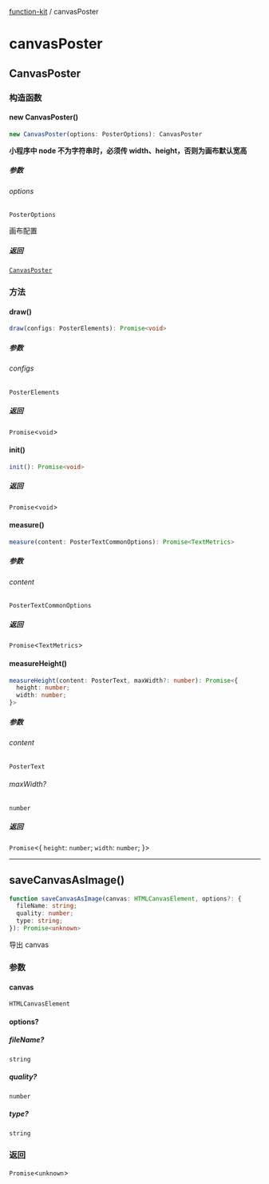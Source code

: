 [function-kit](index.md) / canvasPoster

# canvasPoster

## CanvasPoster

### 构造函数

#### new CanvasPoster()

```ts
new CanvasPoster(options: PosterOptions): CanvasPoster
```

**小程序中 node 不为字符串时，必须传 width、height，否则为画布默认宽高**

##### 参数

###### options

`PosterOptions`

画布配置

##### 返回

[`CanvasPoster`](#canvasposter)

### 方法

#### draw()

```ts
draw(configs: PosterElements): Promise<void>
```

##### 参数

###### configs

`PosterElements`

##### 返回

`Promise`\<`void`\>

#### init()

```ts
init(): Promise<void>
```

##### 返回

`Promise`\<`void`\>

#### measure()

```ts
measure(content: PosterTextCommonOptions): Promise<TextMetrics>
```

##### 参数

###### content

`PosterTextCommonOptions`

##### 返回

`Promise`\<`TextMetrics`\>

#### measureHeight()

```ts
measureHeight(content: PosterText, maxWidth?: number): Promise<{
  height: number;
  width: number;
}>
```

##### 参数

###### content

`PosterText`

###### maxWidth?

`number`

##### 返回

`Promise`\<\{
  `height`: `number`;
  `width`: `number`;
 \}\>

***

## saveCanvasAsImage()

```ts
function saveCanvasAsImage(canvas: HTMLCanvasElement, options?: {
  fileName: string;
  quality: number;
  type: string;
}): Promise<unknown>
```

导出 canvas

### 参数

#### canvas

`HTMLCanvasElement`

#### options?

##### fileName?

`string`

##### quality?

`number`

##### type?

`string`

### 返回

`Promise`\<`unknown`\>

